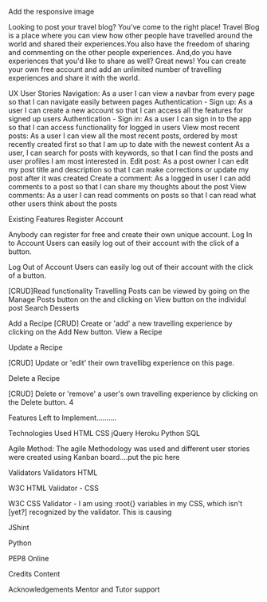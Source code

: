 Add the responsive image

Looking to post your travel blog? You've come to the right place! Travel Blog is a place where you can view how other people have travelled around the world and shared their experiences.You also have the freedom of sharing and commenting on the other people experiences. And,do you have experiences that you'd like to share as well? Great news! You can create your own free account and add an unlimited number of travelling experiences and share it with the world.

UX
User Stories
Navigation: As a user I can view a navbar from every page so that I can navigate easily between pages
Authentication - Sign up: As a user I can create a new account so that I can access all the features for signed up users
Authentication - Sign in: As a user I can sign in to the app so that I can access functionality for logged in users
View most recent posts: As a user I can view all the most recent posts, ordered by most recently created first so that I am up to date with the newest content
As a user, I can search for posts with keywords, so that I can find the posts and user profiles I am most interested in.
Edit post: As a post owner I can edit my post title and description so that I can make corrections or update my post after it was created
Create a comment: As a logged in user I can add comments to a post so that I can share my thoughts about the post
View comments: As a user I can read comments on posts so that I can read what other users think about the posts



Existing Features
Register Account

Anybody can register for free and create their own unique account.
Log In to Account
Users can easily log out of their account with the click of a button.

Log Out of Account
Users can easily log out of their account with the click of a button.

[CRUD]Read functionality
Travelling Posts can be viewed by going on the Manage Posts button on the and clicking on View button on the individul post
Search Desserts

Add a Recipe
[CRUD] Create or 'add' a new travelling experience by clicking on the Add New button. 
View a Recipe

Update a Recipe

[CRUD] Update or 'edit' their own travellibg experience on this page.

Delete a Recipe

[CRUD] Delete or 'remove' a user's own travelling experience by clicking on the Delete button. 4

Features Left to Implement..........



Technologies Used
HTML 
CSS 
jQuery 
Heroku
Python
SQL

Agile Method:
The agile Methodology was used and different user stories were created using Kanban board....put the pic here

Validators
Validators
HTML

W3C HTML Validator -
CSS

W3C CSS Validator - I am using :root{} variables in my CSS, which isn't [yet?] recognized by the validator. This is causing 

JShint

Python

PEP8 Online


Credits
Content

Acknowledgements
Mentor and Tutor support

